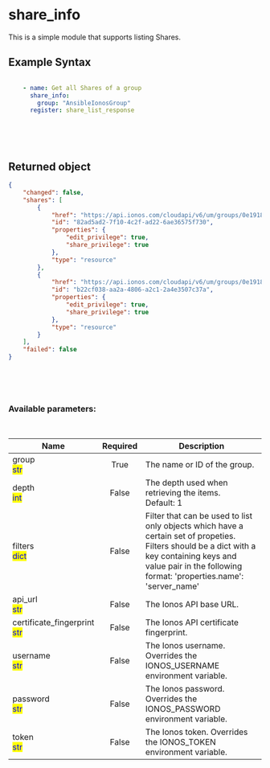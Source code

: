 # share_info

This is a simple module that supports listing Shares.

## Example Syntax


```yaml

    - name: Get all Shares of a group
      share_info:
        group: "AnsibleIonosGroup"
      register: share_list_response

```

&nbsp;

&nbsp;
## Returned object
```json
{
    "changed": false,
    "shares": [
        {
            "href": "https://api.ionos.com/cloudapi/v6/um/groups/0e191818-5dd6-4248-b226-a0c863c71d03/shares/82ad5ad2-7f10-4c2f-ad22-6ae36575f730",
            "id": "82ad5ad2-7f10-4c2f-ad22-6ae36575f730",
            "properties": {
                "edit_privilege": true,
                "share_privilege": true
            },
            "type": "resource"
        },
        {
            "href": "https://api.ionos.com/cloudapi/v6/um/groups/0e191818-5dd6-4248-b226-a0c863c71d03/shares/b22cf038-aa2a-4806-a2c1-2a4e3507c37a",
            "id": "b22cf038-aa2a-4806-a2c1-2a4e3507c37a",
            "properties": {
                "edit_privilege": true,
                "share_privilege": true
            },
            "type": "resource"
        }
    ],
    "failed": false
}

```

&nbsp;

&nbsp;
### Available parameters:
&nbsp;

<table data-full-width="true">
  <thead>
    <tr>
      <th width="22.8vw">Name</th>
      <th width="10.8vw" align="center">Required</th>
      <th>Description</th>
    </tr>
  </thead>
  <tbody>
  <tr>
  <td>group<br/><mark style="color:blue;">str</mark></td>
  <td align="center">True</td>
  <td>The name or ID of the group.</td>
  </tr>
  <tr>
  <td>depth<br/><mark style="color:blue;">int</mark></td>
  <td align="center">False</td>
  <td>The depth used when retrieving the items.<br />Default: 1</td>
  </tr>
  <tr>
  <td>filters<br/><mark style="color:blue;">dict</mark></td>
  <td align="center">False</td>
  <td>Filter that can be used to list only objects which have a certain set of propeties. Filters should be a dict with a key containing keys and value pair in the following format: 'properties.name': 'server_name'</td>
  </tr>
  <tr>
  <td>api_url<br/><mark style="color:blue;">str</mark></td>
  <td align="center">False</td>
  <td>The Ionos API base URL.</td>
  </tr>
  <tr>
  <td>certificate_fingerprint<br/><mark style="color:blue;">str</mark></td>
  <td align="center">False</td>
  <td>The Ionos API certificate fingerprint.</td>
  </tr>
  <tr>
  <td>username<br/><mark style="color:blue;">str</mark></td>
  <td align="center">False</td>
  <td>The Ionos username. Overrides the IONOS_USERNAME environment variable.</td>
  </tr>
  <tr>
  <td>password<br/><mark style="color:blue;">str</mark></td>
  <td align="center">False</td>
  <td>The Ionos password. Overrides the IONOS_PASSWORD environment variable.</td>
  </tr>
  <tr>
  <td>token<br/><mark style="color:blue;">str</mark></td>
  <td align="center">False</td>
  <td>The Ionos token. Overrides the IONOS_TOKEN environment variable.</td>
  </tr>
  </tbody>
</table>
